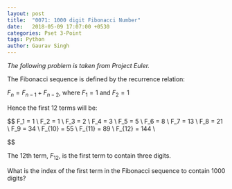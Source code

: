 ```yaml
---
layout: post
title:  "0071: 1000 digit Fibonacci Number"
date:   2018-05-09 17:07:00 +0530
categories: Pset 3-Point
tags: Python
author: Gaurav Singh
---
```


_The following problem is taken from Project Euler._

The Fibonacci sequence is defined by the recurrence relation:

$F_n = F_{n−1} + F_{n−2}$, where $F_1 = 1$ and $F_2 = 1$

Hence the first $12$ terms will be:

$$
    F_1 = 1 \\
    F_2 = 1 \\
    F_3 = 2 \\
    F_4 = 3 \\
    F_5 = 5 \\
    F_6 = 8 \\
    F_7 = 13 \\
    F_8 = 21 \\
    F_9 = 34 \\
    F_{10} = 55 \\
    F_{11} = 89 \\
    F_{12} = 144 \\

$$

The $12$th term, $F_{12}$, is the first term to contain three digits.

What is the index of the first term in the Fibonacci sequence to contain $1000$ digits?
